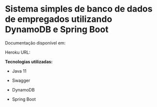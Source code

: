 # Sistema simples de banco de dados de empregados utilizando DynamoDB e Spring Boot

Documentação disponível em:

Heroku URL: 

**Tecnologias utilizadas:**

* Java 11

* Swagger

* DynamoDB

* Spring Boot

